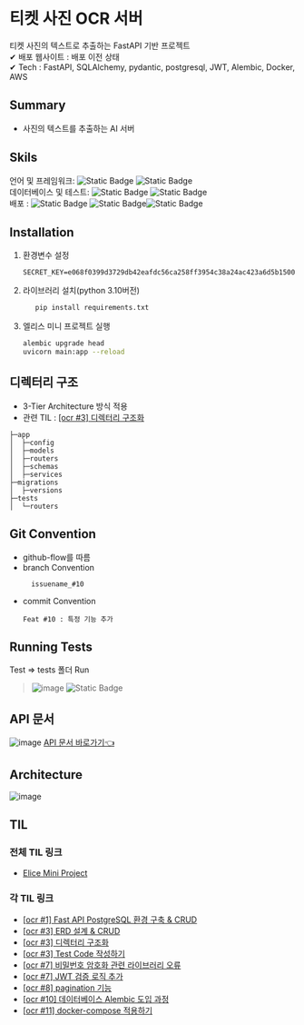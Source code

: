 # 티켓 사진 OCR 서버

티켓 사진의 텍스트로 추출하는 FastAPI 기반 프로젝트<br>
✔ 배포 웹사이트 : 배포 이전 상태 <br>
✔ Tech : FastAPI, SQLAlchemy, pydantic, postgresql, JWT, Alembic, Docker, AWS<br>

## Summary

- 사진의 텍스트를 추출하는 AI 서버

## Skils

언어 및
프레임워크: ![Static Badge](https://img.shields.io/badge/Python-3.10-Blue) ![Static Badge](https://img.shields.io/badge/FastAPI-0.104.1-Blue)<br/>
데이터베이스 및
테스트: ![Static Badge](https://img.shields.io/badge/PostgreSQL-13-Green) ![Static Badge](https://img.shields.io/badge/Pytest-7.4.3-Pink) <br/>
배포 : ![Static Badge](https://img.shields.io/badge/Linux-Red) ![Static Badge](https://img.shields.io/badge/AWS-Orange)![Static Badge](https://img.shields.io/badge/Docker-Blue) <br/>

## Installation

1. 환경변수 설정
   ```env
   SECRET_KEY=e068f0399d3729db42eafdc56ca258ff3954c38a24ac423a6d5b15005378785c
   ```
2. 라이브러리 설치(python 3.10버전)
   ```bash
      pip install requirements.txt
   ```
3. 엘리스 미니 프로젝트 실행
    ```bash
   alembic upgrade head
   uvicorn main:app --reload
    ```

## 디렉터리 구조

- 3-Tier Architecture 방식 적용
- 관련 TIL : [[ocr #3] 디렉터리 구조화](https://www.notion.so/gabang2/elice-3-c9a18a905bd84e0dabcfbd4b7806db3e)

```angular2html
├─app
│  ├─config
│  ├─models
│  ├─routers
│  ├─schemas
│  ├─services
├─migrations
│  ├─versions
├─tests
│  └─routers
```

## Git Convention

- github-flow를 따름
- branch Convention
  ```angular2html
    issuename_#10
  ```
- commit Convention
  ```
  Feat #10 : 특정 기능 추가
  ```

## Running Tests

Test
=> tests 폴더 Run
> ![image](https://github.com/gabang2/elice_mini_project/assets/82714785/eeb3c59c-a25c-4437-9a0e-4c8571598bdc)
![Static Badge](https://img.shields.io/badge/Test_Passed-4/5-green)<br/>

## API 문서

![image](https://github.com/gabang2/elice_mini_project/assets/82714785/4324a516-ee70-4be5-8858-1e9f5c353689)
[API 문서 바로가기👈](http://54.180.102.238:8080/docs#/)

## Architecture

![image](https://github.com/gabang2/elice_mini_project/assets/82714785/9011fff4-2492-4e2e-a0a1-f7dc275d5fc5)

## TIL

### 전체 TIL 링크

- [Elice Mini Project](https://www.notion.so/gabang2/Elice-Mini-Project-1973c99d39354a3685e66ef5df0650b6)

### 각 TIL 링크

- [[ocr #1] Fast API PostgreSQL 환경 구축 & CRUD](https://www.notion.so/gabang2/elice-1-Fast-API-PostgreSQL-CRUD-3dce6a6a243f4c539ef06a842d1a824b)
- [[ocr #3] ERD 설계 & CRUD](https://www.notion.so/gabang2/elice-3-ERD-CRUD-fc7a6a0e768f4692848ac1697ee684c4)
- [[ocr #3] 디렉터리 구조화](https://www.notion.so/gabang2/elice-3-c9a18a905bd84e0dabcfbd4b7806db3e)
- [[ocr #3] Test Code 작성하기](https://www.notion.so/gabang2/elice-3-Test-Code-09f1666bcd6d4f23a3912a7c0b1a09fb)
- [[ocr #7] 비밀번호 암호화 관련 라이브러리 오류](https://www.notion.so/gabang2/elice-7-473cf400134f41fdb341080eebfce01e)
- [[ocr #7] JWT 검증 로직 추가](https://www.notion.so/gabang2/elice-7-JWT-bf8bfff659064c6fbbcf7826b76ec057)
- [[ocr #8] pagination 기능](https://www.notion.so/gabang2/elice-8-pagination-d31e74bd3f1248de98f0ddea41f10c7c)
- [[ocr #10] 데이터베이스 Alembic 도입 과정](https://www.notion.so/gabang2/elice-10-Alembic-734a2bcd2f1240bea7aed89c48da7299)
- [[ocr #11] docker-compose 적용하기 ](https://www.notion.so/gabang2/elice-11-docker-compose-ddbf076bc0364104bb385fc978f62c9a)